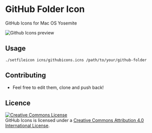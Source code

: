 GitHub Folder Icon
===========

GitHub Icons for Mac OS Yosemite

![Github Icons preview](https://github.com/gregoryzuckerman/githubicons/blob/master/png/githubicons.png "Github Icons preview")

Usage
-----
    ./setfileicon icns/githubicons.icns /path/to/your/github-folder
    
Contributing
-----

- Feel free to edit them, clone and push back!


Licence
-----

<a rel="license" href="http://creativecommons.org/licenses/by/4.0/"><img alt="Creative Commons License" style="border-width:0" src="http://i.creativecommons.org/l/by/4.0/80x15.png" /></a><br /><span xmlns:dct="http://purl.org/dc/terms/" property="dct:title">GitHub Icons</span> is licensed under a <a rel="license" href="http://creativecommons.org/licenses/by/4.0/">Creative Commons Attribution 4.0 International License</a>.
